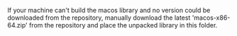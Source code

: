 If your machine can't build the macos library  and no version could 
be downloaded from the repository, manually download the latest
'macos-x86-64.zip' from the repository and place the unpacked library in this folder.
